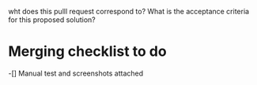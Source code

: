 wht does this pulll request correspond to?
What is the acceptance criteria for this proposed solution?

# Merging checklist to do

-[] Manual test and screenshots attached